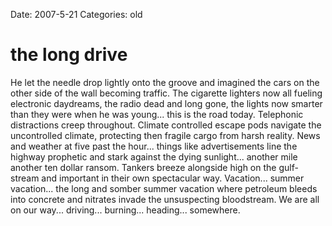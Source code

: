 Date: 2007-5-21
Categories: old

# the long drive

He let the needle drop lightly onto the groove and imagined the cars on the other side of the wall becoming traffic.  The cigarette lighters now all fueling electronic daydreams, the radio dead and long gone, the lights now smarter than they were when he was young... this is the road today.  Telephonic distractions creep throughout.  Climate controlled escape pods navigate the uncontrolled climate, protecting then fragile cargo from harsh reality.  News and weather at five past the hour... things like advertisements line the highway prophetic and stark against the dying sunlight... another mile another ten dollar ransom. Tankers breeze alongside high on the gulf-stream and important in their own spectacular way.  Vacation... summer vacation... the long and somber summer vacation where petroleum bleeds into concrete and nitrates invade the unsuspecting bloodstream.  We are all on our way... driving... burning... heading... somewhere.
